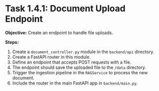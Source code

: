 # Task 1.4.1: Document Upload Endpoint

**Objective:** Create an endpoint to handle file uploads.

**Steps:**

1.  Create a `document_controller.py` module in the `backend/api` directory.
2.  Create a FastAPI router in this module.
3.  Define an endpoint that accepts POST requests with a file.
4.  The endpoint should save the uploaded file to the `/data` directory.
5.  Trigger the ingestion pipeline in the `RAGService` to process the new document.
6.  Include the router in the main FastAPI app in `backend/main.py`.